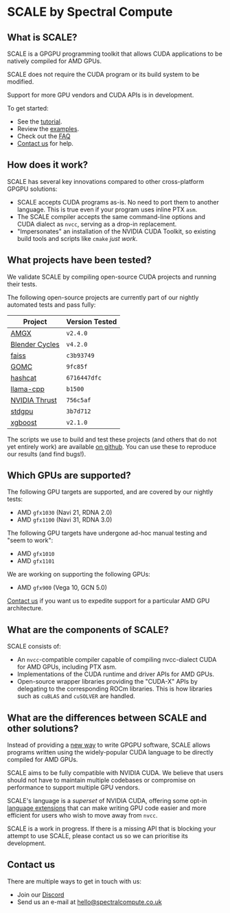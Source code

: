 # SCALE by Spectral Compute

## What is SCALE?

SCALE is a GPGPU programming toolkit that allows CUDA applications to be
natively compiled for AMD GPUs.

SCALE does not require the CUDA program or its build system to be modified.

Support for more GPU vendors and CUDA APIs is in development.

To get started:

- See the [tutorial](./manual/how-to-use.md).
- Review the [examples](./examples/README.md).
- Check out the [FAQ](./manual/faq.md)
- [Contact us](#contact-us) for help.

## How does it work?

SCALE has several key innovations compared to other cross-platform GPGPU
solutions:

- SCALE accepts CUDA programs as-is. No need to port them to another 
  language. This is true even if your program uses inline PTX `asm`.
- The SCALE compiler accepts the same command-line options and CUDA dialect
  as `nvcc`, serving as a drop-in replacement.
- "Impersonates" an installation of the NVIDIA CUDA Toolkit, so existing 
  build tools and scripts like `cmake` _just work_.

## What projects have been tested?

We validate SCALE by compiling open-source CUDA projects and running their
tests.

The following open-source projects are currently part of our nightly automated 
tests and pass fully:

| Project                                                | Version Tested |
|--------------------------------------------------------|----------------|
| [AMGX](https://github.com/NVIDIA/AMGX)                 | `v2.4.0`       |
| [Blender Cycles](https://github.com/blender/cycles)    | `v4.2.0`       |
| [faiss](https://github.com/facebookresearch/faiss)     | `c3b93749`     |
| [GOMC](https://github.com/GOMC-WSU/GOMC)               | `9fc85f`       |
| [hashcat](https://github.com/hashcat/hashcat)          | `6716447dfc`   |
| [llama-cpp](https://github.com/ggerganov/llama.cpp)    | `b1500`        |
| [NVIDIA Thrust](https://github.com/NVIDIA/thrust)      | `756c5af`      |
| [stdgpu](https://github.com/stotko/stdgpu)             | `3b7d712`      |
| [xgboost](https://github.com/dmlc/xgboost)             | `v2.1.0`       |

The scripts we use to build and test these projects (and others that do not 
yet entirely work) are available
[on github](https://github.com/spectral-compute/scale-validation). You can use
these to reproduce our results (and find bugs!).

## Which GPUs are supported?

The following GPU targets are supported, and are covered by our nightly tests:

- AMD `gfx1030` (Navi 21, RDNA 2.0)
- AMD `gfx1100` (Navi 31, RDNA 3.0)

The following GPU targets have undergone ad-hoc manual testing and "seem to
work":

- AMD `gfx1010`
- AMD `gfx1101`

We are working on supporting the following GPUs:

- AMD `gfx900` (Vega 10, GCN 5.0)

[Contact us](#contact-us) if you want us to expedite support for a particular AMD GPU
architecture.

## What are the components of SCALE?

SCALE consists of:

- An `nvcc`-compatible compiler capable of compiling nvcc-dialect CUDA for AMD
  GPUs, including PTX asm.
- Implementations of the CUDA runtime and driver APIs for AMD GPUs.
- Open-source wrapper libraries providing the "CUDA-X" APIs by delegating to the
  corresponding ROCm libraries.
  This is how libraries such as `cuBLAS` and `cuSOLVER` are handled.

## What are the differences between SCALE and other solutions?

Instead of providing a [new way](https://xkcd.com/927/) to write GPGPU 
software, SCALE allows programs written using the widely-popular CUDA
language to be directly compiled for AMD GPUs.

SCALE aims to be fully compatible with NVIDIA CUDA. We believe that users 
should not have to maintain multiple codebases or compromise on performance
to support multiple GPU vendors.

SCALE's language is a _superset_ of NVIDIA CUDA, offering some opt-in
[language extensions](./manual/language-extensions.md)
that can make writing GPU code easier and more efficient for users who wish
to move away from `nvcc`.

SCALE is a work in progress. If there is a missing API that is blocking your
attempt to use SCALE, please contact us so we can prioritise its development.

## Contact us

There are multiple ways to get in touch with us:

 - Join our [Discord](https://discord.gg/KNpgGbTc38)
 - Send us an e-mail at [hello@spectralcompute.co.uk](mailto:hello@spectralcompute.co.uk)
